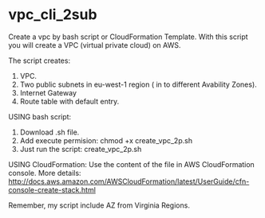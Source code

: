 # vpc_cli_2sub
Create a vpc by bash script or CloudFormation Template.
With this script you will create a VPC (virtual private cloud) on AWS.

The script creates:

1. VPC.
2. Two public subnets in eu-west-1 region ( in to different Avability Zones).
3. Internet Gateway
4. Route table with default entry.

USING bash script:

1. Download .sh file.
2. Add execute permision: chmod +x create_vpc_2p.sh
3. Just run the script: create_vpc_2p.sh
 
USING CloudFormation:
Use the content of the file in AWS CloudFormation console.
More details:
http://docs.aws.amazon.com/AWSCloudFormation/latest/UserGuide/cfn-console-create-stack.html

Remember, my script include AZ from Virginia Regions.
